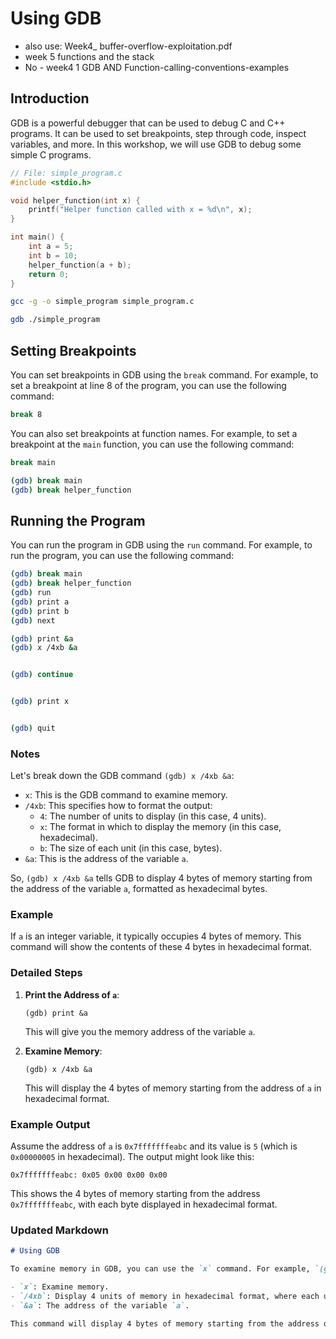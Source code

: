 # Using GDB


* also use: Week4_ buffer-overflow-exploitation.pdf
* week 5 functions and the stack
* No - week4 1 GDB AND Function-calling-conventions-examples

## Introduction

GDB is a powerful debugger that can be used to debug C and C++ programs. It can be used to set breakpoints, step through code, inspect variables, and more. In this workshop, we will use GDB to debug some simple C programs.

```c
// File: simple_program.c
#include <stdio.h>

void helper_function(int x) {
    printf("Helper function called with x = %d\n", x);
}

int main() {
    int a = 5;
    int b = 10;
    helper_function(a + b);
    return 0;
}
```

```bash
gcc -g -o simple_program simple_program.c
```

```bash
gdb ./simple_program
```

## Setting Breakpoints

You can set breakpoints in GDB using the `break` command. For example, to set a breakpoint at line 8 of the program, you can use the following command:

```bash
break 8
```

You can also set breakpoints at function names. For example, to set a breakpoint at the `main` function, you can use the following command:

```bash
break main
```

```bash
(gdb) break main
(gdb) break helper_function
```

## Running the Program

You can run the program in GDB using the `run` command. For example, to run the program, you can use the following command:

```bash
(gdb) break main
(gdb) break helper_function 
(gdb) run
(gdb) print a
(gdb) print b
(gdb) next

(gdb) print &a
(gdb) x /4xb &a


(gdb) continue


(gdb) print x


(gdb) quit
```

### Notes

Let's break down the GDB command `(gdb) x /4xb &a`:

- `x`: This is the GDB command to examine memory.
- `/4xb`: This specifies how to format the output:
  - `4`: The number of units to display (in this case, 4 units).
  - `x`: The format in which to display the memory (in this case, hexadecimal).
  - `b`: The size of each unit (in this case, bytes).
- `&a`: This is the address of the variable `a`.

So, `(gdb) x /4xb &a` tells GDB to display 4 bytes of memory starting from the address of the variable `a`, formatted as hexadecimal bytes.

### Example

If `a` is an integer variable, it typically occupies 4 bytes of memory. This command will show the contents of these 4 bytes in hexadecimal format.

### Detailed Steps

1. **Print the Address of `a`**:
    ```gdb
    (gdb) print &a
    ```
    This will give you the memory address of the variable `a`.

2. **Examine Memory**:
    ```gdb
    (gdb) x /4xb &a
    ```
    This will display the 4 bytes of memory starting from the address of `a` in hexadecimal format.

### Example Output

Assume the address of `a` is `0x7fffffffeabc` and its value is `5` (which is `0x00000005` in hexadecimal). The output might look like this:

```gdb
0x7fffffffeabc: 0x05 0x00 0x00 0x00
```

This shows the 4 bytes of memory starting from the address `0x7fffffffeabc`, with each byte displayed in hexadecimal format.

### Updated Markdown

```markdown
# Using GDB

To examine memory in GDB, you can use the `x` command. For example, `(gdb) x /4xb &a` does the following:

- `x`: Examine memory.
- `/4xb`: Display 4 units of memory in hexadecimal format, where each unit is 1 byte.
- `&a`: The address of the variable `a`.

This command will display 4 bytes of memory starting from the address of `a` in hexadecimal format. If `a` is an integer, it typically occupies 4 bytes, and this command will show the contents of these bytes.
```